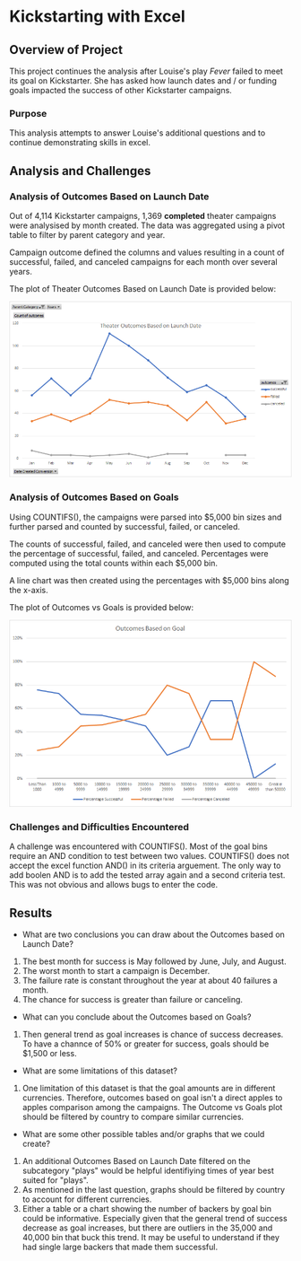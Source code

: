 # Kickstarting with Excel

## Overview of Project
This project continues the analysis after Louise's play *Fever* failed to meet its goal on Kickstarter. She has asked how launch dates and / or funding goals impacted the success of other Kickstarter campaigns.

### Purpose
This analysis attempts to answer Louise's additional questions and to continue demonstrating skills in excel.

## Analysis and Challenges

### Analysis of Outcomes Based on Launch Date
Out of 4,114 Kickstarter campaigns, 1,369 **completed** theater campaigns were analysised by month created. The data was aggregated using a pivot table to filter by parent category and year. 

Campaign outcome defined the columns and values resulting in a count of successful, failed, and canceled campaigns for each month over several years.

The plot of Theater Outcomes Based on Launch Date is provided below:

![Outcomes Based on Launch Date](/resources/Theater_Outcomes_vs_Launch.png)

### Analysis of Outcomes Based on Goals
Using COUNTIFS(), the campaigns were parsed into $5,000 bin sizes and further parsed and counted by successful, failed, or canceled.

The counts of successful, failed, and canceled were then used to compute the percentage of successful, failed, and canceled. Percentages were computed using the total counts within each $5,000 bin.

A line chart was then created using the percentages with $5,000 bins along the x-axis.

The plot of Outcomes vs Goals is provided below:

![Outcomes vs Goals](/resources/Outcomes_vs_Goals.png)

### Challenges and Difficulties Encountered
A challenge was encountered with COUNTIFS(). Most of the goal bins require an AND condition to test between two values. COUNTIFS() does not accept the excel function AND() in its criteria arguement. The only way to add boolen AND is to add the tested array again and a second criteria test. This was not obvious and allows bugs to enter the code.

## Results

- What are two conclusions you can draw about the Outcomes based on Launch Date?
1. The best month for success is May followed by June, July, and August.
2. The worst month to start a campaign is December.
3. The failure rate is constant throughout the year at about 40 failures a month.
4. The chance for success is greater than failure or canceling.

- What can you conclude about the Outcomes based on Goals?
1. Then general trend as goal increases is chance of success decreases. To have a channce of 50% or greater for success, goals should be $1,500 or less.

- What are some limitations of this dataset?

1. One limitation of this dataset is that the goal amounts are in different currencies. Therefore, outcomes based on goal isn't a direct apples to apples comparison among the campaigns. The Outcome vs Goals plot should be filtered by country to compare similar currencies.

- What are some other possible tables and/or graphs that we could create?

1. An additional Outcomes Based on Launch Date filtered on the subcategory "plays" would be helpful identifiying times of year best suited for "plays".
2. As mentioned in the last question, graphs should be filtered by country to account for different currencies.
3. Either a table or a chart showing the number of backers by goal bin could be informative. Especially given that the general trend of success decrease as goal increases, but there are outliers in the 35,000 and 40,000 bin that buck this trend. It may be useful to understand if they had single large backers that made them successful.
